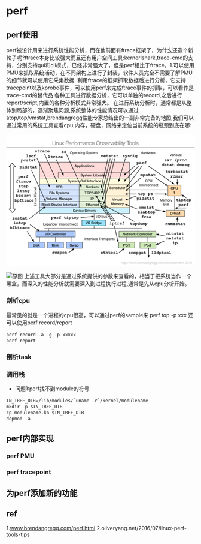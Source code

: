 # perf
## perf使用
perf被设计用来进行系统性能分析，而在他前面有ftrace框架了，为什么还造个新轮子呢?ftrace本身比较强大而且还有用户空间工具:kernerlshark,trace-cmd的支持，分别支持gui和cli模式，已经非常强大了，但是perf相比于ftrace，1.可以使用PMU来抓取系统活动，在不同架构上进行了封装，软件人员完全不需要了解PMU的细节就可以使用它采集数据.
利用ftrace的框架抓取数据后进行分析，它支持tracepoint以及kprobe事件，可以使用perf来完成ftrace事件的抓取，可以看作是trace-cmd的替代品
各种工具进行数据分析，它可以单独的record,之后进行report/script,内置的各种分析模式非常强大。
在进行系统分析时，通常都是从整体到局部的，逐渐聚焦问题,系统整体的性能情况可以通过atop/top/vmstat,brendangregg性能专家总结出的一副非常完备的地图,我们可以通过常用的系统工具查看cpu,内存，硬盘，网络来定位当前系统的瓶颈到底在哪:

![image](../images/linux_observability_tools.png)

![原图](www.brendangregg.com/Perf/linux_observability_tools.png)
上述工具大部分是通过系统提供的参数来查看的，相当于把系统当作一个黑盒，而深入的性能分析就需要深入到进程执行过程,通常是先从cpu分析开始。

### 剖析cpu
最常见的就是一个进程的cpu很高，可以通过perf的sample来
perf top -p xxx
还可以使用perf record/report
```
perf record -a -g -p xxxxx
perf report
```
### 剖析task
### 调用栈
- 问题1:perf找不到module的符号
```
IN_TREE_DIR=/lib/modules/`uname -r`/kernel/modulename
mkdir -p $IN_TREE_DIR
cp modulename.ko $IN_TREE_DIR
depmod -a
```
## perf内部实现
### perf PMU
### perf tracepoint

## 为perf添加新的功能

## ref
1.www.brendangregg.com/perf.html
2.oliveryang.net/2016/07/linux-perf-tools-tips
